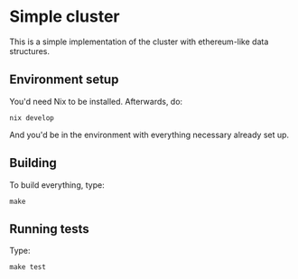 # Simple cluster

This is a simple implementation of the cluster with ethereum-like data structures.


## Environment setup

You'd need Nix to be installed.
Afterwards, do:

```
nix develop
```

And you'd be in the environment with everything necessary already set up.

## Building

To build everything, type:

```
make
```

## Running tests

Type:

```
make test
```

